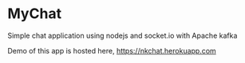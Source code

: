 # MyChat
Simple chat application using nodejs and socket.io with Apache kafka

Demo of this app is hosted here, https://nkchat.herokuapp.com
